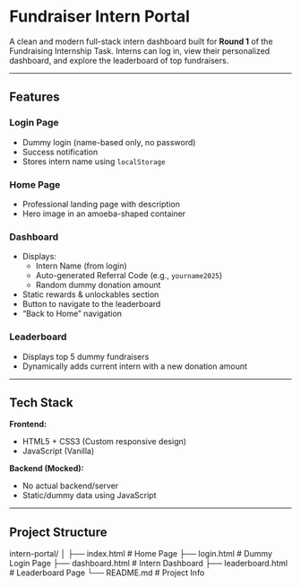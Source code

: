 #  Fundraiser Intern Portal

A clean and modern full-stack intern dashboard built for **Round 1** of the Fundraising Internship Task. Interns can log in, view their personalized dashboard, and explore the leaderboard of top fundraisers.

---

##  Features

###  Login Page
- Dummy login (name-based only, no password)
- Success notification
- Stores intern name using `localStorage`

###  Home Page
- Professional landing page with description
- Hero image in an amoeba-shaped container

###  Dashboard
- Displays:
  - Intern Name (from login)
  - Auto-generated Referral Code (e.g., `yourname2025`)
  - Random dummy donation amount
- Static rewards & unlockables section
- Button to navigate to the leaderboard
- “Back to Home” navigation

###  Leaderboard
- Displays top 5 dummy fundraisers
- Dynamically adds current intern with a new donation amount

---

##  Tech Stack

**Frontend:**
- HTML5 + CSS3 (Custom responsive design)
- JavaScript (Vanilla)

**Backend (Mocked):**
- No actual backend/server
- Static/dummy data using JavaScript

---

##  Project Structure
intern-portal/
│
├── index.html           # Home Page
├── login.html           # Dummy Login Page
├── dashboard.html       # Intern Dashboard
├── leaderboard.html     # Leaderboard Page
└── README.md            # Project Info

